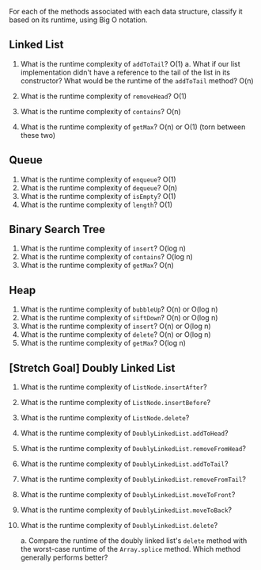 For each of the methods associated with each data structure, classify it based on its runtime, using Big O notation.

## Linked List

1. What is the runtime complexity of `addToTail`?
  O(1)
    a. What if our list implementation didn't have a reference to the tail of the list in its constructor? What would be the runtime of the `addToTail` method? O(n)

2. What is the runtime complexity of `removeHead`?
    O(1)
3. What is the runtime complexity of `contains`?
    O(n)
4. What is the runtime complexity of `getMax`?
    O(n) or O(1) (torn between these two)
## Queue

1. What is the runtime complexity of `enqueue`?
    O(1)
2. What is the runtime complexity of `dequeue`?
    O(n)
3. What is the runtime complexity of `isEmpty`?
    O(1)
4. What is the runtime complexity of `length`?
    O(1)
## Binary Search Tree

1. What is the runtime complexity of `insert`? 
    O(log n)
2. What is the runtime complexity of `contains`?
    O(log n)
3. What is the runtime complexity of `getMax`? 
    O(n)
## Heap

1. What is the runtime complexity of `bubbleUp`?
    O(n) or O(log n)
2. What is the runtime complexity of `siftDown`?
    O(n) or O(log n)
3. What is the runtime complexity of `insert`?
    O(n) or O(log n)
4. What is the runtime complexity of `delete`?
    O(n) or O(log n)
5. What is the runtime complexity of `getMax`?
    O(log n)
## [Stretch Goal] Doubly Linked List

1. What is the runtime complexity of `ListNode.insertAfter`?

2. What is the runtime complexity of `ListNode.insertBefore`?

3. What is the runtime complexity of `ListNode.delete`?

4. What is the runtime complexity of `DoublyLinkedList.addToHead`?

5. What is the runtime complexity of `DoublyLinkedList.removeFromHead`?

6. What is the runtime complexity of `DoublyLinkedList.addToTail`?

7. What is the runtime complexity of `DoublyLinkedList.removeFromTail`?

8. What is the runtime complexity of `DoublyLinkedList.moveToFront`?

9. What is the runtime complexity of `DoublyLinkedList.moveToBack`?

10. What is the runtime complexity of `DoublyLinkedList.delete`?

    a. Compare the runtime of the doubly linked list's `delete` method with the worst-case runtime of the `Array.splice` method. Which method generally performs better?